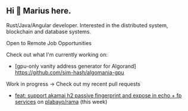 ## Hi 👋 Marius here.

Rust/Java/Angular developer. Interested in the distributed system, blockchain and database systems.

Open to Remote Job Opportunities

<!--
**sim-hash/sim-hash** is a ✨ _special_ ✨ repository because its `README.md` (this file) appears on your GitHub profile.

Here are some ideas to get you started:

- 🔭 I’m currently working on ...
- 🌱 I’m currently learning ...
- 👯 I’m looking to collaborate on ...
- 🤔 I’m looking for help with ...
- 💬 Ask me about ...
- 📫 How to reach me: ...
- 😄 Pronouns: ...
- ⚡ Fun fact: ...
-->

Check out what I'm currently working on:
- [gpu-only vanity address generator for Algorand] https://github.com/sim-hash/algomania-gpu

Work in progress -> Check out my recent pull requests
- [feat: support akamai h2 passive fingerprint and expose in echo + fp services](https://github.com/plabayo/rama/pull/719) on [plabayo/rama](https://github.com/plabayo/rama) (this week)

